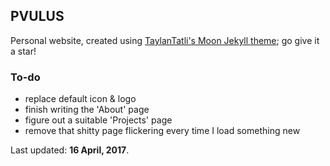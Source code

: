 ## PVULUS
Personal website, created using [TaylanTatli's Moon Jekyll theme](https://github.com/TaylanTatli/Moon); go give it a star!

### To-do
  * replace default icon & logo
  * finish writing the 'About' page
  * figure out a suitable 'Projects' page
  * remove that shitty page flickering every time I load something new

Last updated: **16 April, 2017**.
